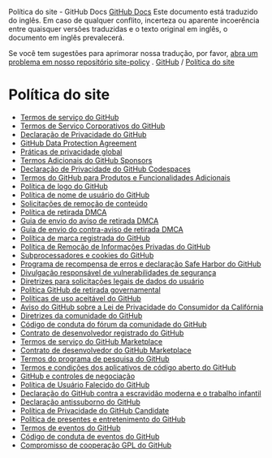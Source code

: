 Política do site - GitHub Docs
[GitHub Docs](/pt)
Este documento está traduzido do inglês. Em caso de qualquer conflito, incerteza ou aparente incoerência entre quaisquer versões traduzidas e o texto original em inglês, o documento em inglês prevalecerá.

Se você tem sugestões para aprimorar nossa tradução, por favor,
[abra um problema em nosso repositório site-policy](https://github.com/github/site-policy/issues)
.
[GitHub](/pt/github)
/
[Política do site](/pt/github/site-policy)

# Política do site
- [Termos de serviço do GitHub](/pt/github/site-policy/github-terms-of-service)
- [Termos de Serviço Corporativos do GitHub](/pt/github/site-policy/github-corporate-terms-of-service)
- [Declaração de Privacidade do GitHub](/pt/github/site-policy/github-privacy-statement)
- [GitHub Data Protection Agreement](/pt/github/site-policy/github-data-protection-agreement)
- [Práticas de privacidade global](/pt/github/site-policy/global-privacy-practices)
- [Termos Adicionais do GitHub Sponsors](/pt/github/site-policy/github-sponsors-additional-terms)
- [Declaração de Privacidade do GitHub Codespaces](/pt/github/site-policy/github-codespaces-privacy-statement)
- [Termos do GitHub para Produtos e Funcionalidades Adicionais](/pt/github/site-policy/github-terms-for-additional-products-and-features)
- [Política de logo do GitHub](/pt/github/site-policy/github-logo-policy)
- [Política de nome de usuário do GitHub](/pt/github/site-policy/github-username-policy)
- [Solicitações de remoção de conteúdo](/pt/github/site-policy/submitting-content-removal-requests)
- [Política de retirada DMCA](/pt/github/site-policy/dmca-takedown-policy)
- [Guia de envio do aviso de retirada DMCA](/pt/github/site-policy/guide-to-submitting-a-dmca-takedown-notice)
- [Guia de envio do contra-aviso de retirada DMCA](/pt/github/site-policy/guide-to-submitting-a-dmca-counter-notice)
- [Política de marca registrada do GitHub](/pt/github/site-policy/github-trademark-policy)
- [Política de Remoção de Informações Privadas do GitHub](/pt/github/site-policy/github-private-information-removal-policy)
- [Subprocessadores e cookies do GitHub](/pt/github/site-policy/github-subprocessors-and-cookies)
- [Programa de recompensa de erros e declaração Safe Harbor do GitHub](/pt/github/site-policy/github-bug-bounty-program-legal-safe-harbor)
- [Divulgação responsável de vulnerabilidades de segurança](/pt/github/site-policy/responsible-disclosure-of-security-vulnerabilities)
- [Diretrizes para solicitações legais de dados do usuário](/pt/github/site-policy/guidelines-for-legal-requests-of-user-data)
- [Política GitHub de retirada governamental](/pt/github/site-policy/github-government-takedown-policy)
- [Políticas de uso aceitável do GitHub](/pt/github/site-policy/github-acceptable-use-policies)
- [Aviso do GitHub sobre a Lei de Privacidade do Consumidor da Califórnia](/pt/github/site-policy/githubs-notice-about-the-california-consumer-privacy-act)
- [Diretrizes da comunidade do GitHub](/pt/github/site-policy/github-community-guidelines)
- [Código de conduta do fórum da comunidade do GitHub](/pt/github/site-policy/github-community-forum-code-of-conduct)
- [Contrato de desenvolvedor registrado do GitHub](/pt/github/site-policy/github-registered-developer-agreement)
- [Termos de serviço do GitHub Marketplace](/pt/github/site-policy/github-marketplace-terms-of-service)
- [Contrato de desenvolvedor do GitHub Marketplace](/pt/github/site-policy/github-marketplace-developer-agreement)
- [Termos do programa de pesquisa do GitHub](/pt/github/site-policy/github-research-program-terms)
- [Termos e condições dos aplicativos de código aberto do GitHub](/pt/github/site-policy/github-open-source-applications-terms-and-conditions)
- [GitHub e controles de negociação](/pt/github/site-policy/github-and-trade-controls)
- [Política de Usuário Falecido do GitHub](/pt/github/site-policy/github-deceased-user-policy)
- [Declaração do GitHub contra a escravidão moderna e o trabalho infantil](/pt/github/site-policy/github-statement-against-modern-slavery-and-child-labor)
- [Declaração antissuborno do GitHub](/pt/github/site-policy/github-anti-bribery-statement)
- [Política de Privacidade do GitHub Candidate](/pt/github/site-policy/github-candidate-privacy-policy)
- [Política de presentes e entretenimento do GitHub](/pt/github/site-policy/github-gifts-and-entertainment-policy)
- [Termos de eventos do GitHub](/pt/github/site-policy/github-event-terms)
- [Código de conduta de eventos do GitHub](/pt/github/site-policy/github-event-code-of-conduct)
- [Compromisso de cooperação GPL do GitHub](/pt/github/site-policy/github-gpl-cooperation-commitment)
